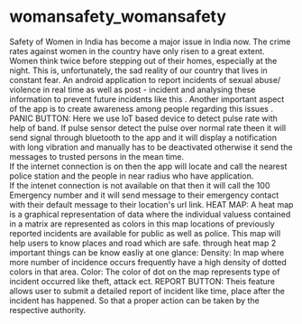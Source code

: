 # womansafety_womansafety
Safety of Women in India has become a major issue in India now. The crime rates against women in the country have only risen to a great extent. Women think twice before stepping out of their homes, especially at the night. This is, unfortunately, the sad reality of our country that lives in constant fear.
An android application to report incidents of sexual abuse/ violence in real time as well as post - incident and analysing these information to prevent future incidents like this . Another important aspect of the app is to create awareness among people regarding this issues .
PANIC BUTTON:
Here we use IoT based device to detect pulse rate with help of band. If pulse sensor detect the pulse over normal rate theen it will send signal through bluetooth to the app and it will display a notification with long vibration and manually has to be deactivated otherwise it send the messages to trusted persons in the mean time.                                                                        
If the internet connection is on then the app will locate and call the nearest police station and the people in near radius who have application.                                                              
If the intenet connection is not available on that then it will call the 100 Emergency number and it will send message to their emergency contact with their default message to their location's url link.
HEAT MAP:
A heat map is a graphical representation of data where the individual valuess contained in a matrix are represented as colors in this map locations of previously reported incidents are available for public as well as police. This map will help users to know places and road which are safe.
through heat map 2 important things can be know easliy at one glance:
Density: In map where more number of incidence occurs frequently have a high density of dotted colors in that area.
Color: The color of dot on the map represents type of incident occurred like theft, attack ect.
REPORT BUTTON:
Theis feature allows user to submit a detailed report of incident like time, place after the incident has happened.
So that a proper action can be taken by the respective authority.
